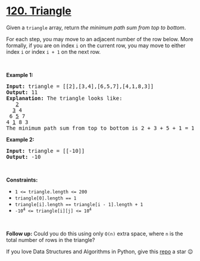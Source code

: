 # [120. Triangle][title]

<p>Given a <code>triangle</code> array, return <em>the minimum path sum from top to bottom</em>.</p>
<p>For each step, you may move to an adjacent number of the row below. More formally, if you are on index <code>i</code> on the current row, you may move to either index <code>i</code> or index <code>i + 1</code> on the next row.</p>
<p> </p>
<p><strong>Example 1:</strong></p>
<pre><strong>Input:</strong> triangle = [[2],[3,4],[6,5,7],[4,1,8,3]]
<strong>Output:</strong> 11
<strong>Explanation:</strong> The triangle looks like:
   <u>2</u>
  <u>3</u> 4
 6 <u>5</u> 7
4 <u>1</u> 8 3
The minimum path sum from top to bottom is 2 + 3 + 5 + 1 = 11 (underlined above).
</pre>
<p><strong>Example 2:</strong></p>
<pre><strong>Input:</strong> triangle = [[-10]]
<strong>Output:</strong> -10
</pre>
<p> </p>
<p><strong>Constraints:</strong></p>
<ul>
<li><code>1 &lt;= triangle.length &lt;= 200</code></li>
<li><code>triangle[0].length == 1</code></li>
<li><code>triangle[i].length == triangle[i - 1].length + 1</code></li>
<li><code>-10<sup>4</sup> &lt;= triangle[i][j] &lt;= 10<sup>4</sup></code></li>
</ul>
<p> </p>
<strong>Follow up:</strong> Could you do this using only <code>O(n)</code> extra space, where <code>n</code> is the total number of rows in the triangle?

If you love Data Structures and Algorithms in Python, give this [repo][me] a star :wink:

[title]: https://leetcode.com/problems/triangle
[me]: https://github.com/bumblebee211196/awesome-python-leetcode